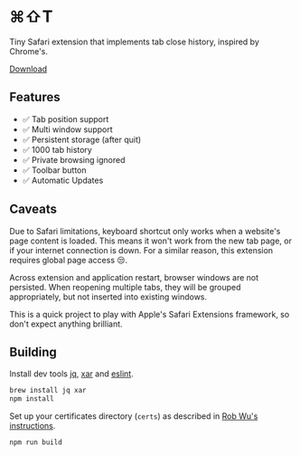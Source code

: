 # ⌘⇧T

Tiny Safari extension that implements tab close history, inspired by Chrome's.

[Download](http://camlittle.com/files/cmd-shift-t_1.0.2.safariextz)

## Features

- ✅ Tab position support
- ✅ Multi window support
- ✅ Persistent storage (after quit)
- ✅ 1000 tab history
- ✅ Private browsing ignored
- ✅ Toolbar button
- ✅ Automatic Updates
## Caveats

Due to Safari limitations, keyboard shortcut only works when a website's page
content is loaded. This means it won't work from the new tab page, or if your
internet connection is down. For a similar reason, this extension requires
global page access 😒.

Across extension and application restart, browser windows are not persisted.
When reopening multiple tabs, they will be grouped appropriately, but not
inserted into existing windows.

This is a quick project to play with Apple's Safari Extensions framework, so
don't expect anything brilliant.

## Building

Install dev tools [jq](https://stedolan.github.io/jq/),
[xar](http://mackyle.github.io/xar/) and [eslint](http://eslint.org).

```sh
brew install jq xar
npm install
```

Set up your certificates directory (`certs`) as described in [Rob Wu's
instructions](https://github.com/Rob--W/extension-dev-tools/tree/master/safari#building-automated-linuxmac).

`npm run build`

